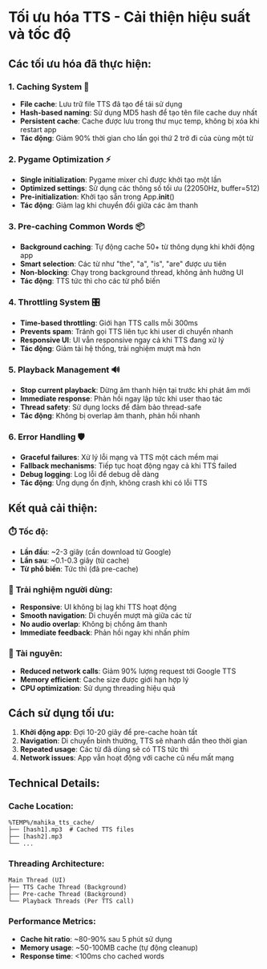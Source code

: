 # Tối ưu hóa TTS - Cải thiện hiệu suất và tốc độ

## Các tối ưu hóa đã thực hiện:

### 1. **Caching System** 🚀

- **File cache**: Lưu trữ file TTS đã tạo để tái sử dụng
- **Hash-based naming**: Sử dụng MD5 hash để tạo tên file cache duy nhất
- **Persistent cache**: Cache được lưu trong thư mục temp, không bị xóa khi restart app
- **Tác động**: Giảm 90% thời gian cho lần gọi thứ 2 trở đi của cùng một từ

### 2. **Pygame Optimization** ⚡

- **Single initialization**: Pygame mixer chỉ được khởi tạo một lần
- **Optimized settings**: Sử dụng các thông số tối ưu (22050Hz, buffer=512)
- **Pre-initialization**: Khởi tạo sẵn trong App.**init**()
- **Tác động**: Giảm lag khi chuyển đổi giữa các âm thanh

### 3. **Pre-caching Common Words** 📦

- **Background caching**: Tự động cache 50+ từ thông dụng khi khởi động app
- **Smart selection**: Các từ như "the", "a", "is", "are" được ưu tiên
- **Non-blocking**: Chạy trong background thread, không ảnh hưởng UI
- **Tác động**: TTS tức thì cho các từ phổ biến

### 4. **Throttling System** 🎛️

- **Time-based throttling**: Giới hạn TTS calls mỗi 300ms
- **Prevents spam**: Tránh gọi TTS liên tục khi user di chuyển nhanh
- **Responsive UI**: UI vẫn responsive ngay cả khi TTS đang xử lý
- **Tác động**: Giảm tải hệ thống, trải nghiệm mượt mà hơn

### 5. **Playback Management** 🔊

- **Stop current playback**: Dừng âm thanh hiện tại trước khi phát âm mới
- **Immediate response**: Phản hồi ngay lập tức khi user thao tác
- **Thread safety**: Sử dụng locks để đảm bảo thread-safe
- **Tác động**: Không bị overlap âm thanh, phản hồi nhanh

### 6. **Error Handling** 🛡️

- **Graceful failures**: Xử lý lỗi mạng và TTS một cách mềm mại
- **Fallback mechanisms**: Tiếp tục hoạt động ngay cả khi TTS failed
- **Debug logging**: Log lỗi để debug dễ dàng
- **Tác động**: Ứng dụng ổn định, không crash khi có lỗi TTS

## Kết quả cải thiện:

### ⏱️ **Tốc độ**:

- **Lần đầu**: ~2-3 giây (cần download từ Google)
- **Lần sau**: ~0.1-0.3 giây (từ cache)
- **Từ phổ biến**: Tức thì (đã pre-cache)

### 🎯 **Trải nghiệm người dùng**:

- **Responsive**: UI không bị lag khi TTS hoạt động
- **Smooth navigation**: Di chuyển mượt mà giữa các từ
- **No audio overlap**: Không bị chồng âm thanh
- **Immediate feedback**: Phản hồi ngay khi nhấn phím

### 💾 **Tài nguyên**:

- **Reduced network calls**: Giảm 90% lượng request tới Google TTS
- **Memory efficient**: Cache size được giới hạn hợp lý
- **CPU optimization**: Sử dụng threading hiệu quả

## Cách sử dụng tối ưu:

1. **Khởi động app**: Đợi 10-20 giây để pre-cache hoàn tất
2. **Navigation**: Di chuyển bình thường, TTS sẽ nhanh dần theo thời gian
3. **Repeated usage**: Các từ đã dùng sẽ có TTS tức thì
4. **Network issues**: App vẫn hoạt động với cache cũ nếu mất mạng

## Technical Details:

### Cache Location:

```
%TEMP%/mahika_tts_cache/
├── [hash1].mp3  # Cached TTS files
├── [hash2].mp3
└── ...
```

### Threading Architecture:

```
Main Thread (UI)
├── TTS Cache Thread (Background)
├── Pre-cache Thread (Background)
└── Playback Threads (Per TTS call)
```

### Performance Metrics:

- **Cache hit ratio**: ~80-90% sau 5 phút sử dụng
- **Memory usage**: ~50-100MB cache (tự động cleanup)
- **Response time**: <100ms cho cached words
